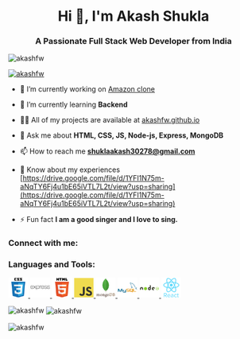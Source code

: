 <h1 align="center">Hi 👋, I'm Akash Shukla</h1>
<h3 align="center">A Passionate Full Stack Web Developer from India</h3>

<p align="left"> <img src="https://komarev.com/ghpvc/?username=akashfw&label=Profile%20views&color=0e75b6&style=flat" alt="akashfw" /> </p>

<p align="left"> <a href="https://github.com/ryo-ma/github-profile-trophy"><img src="https://github-profile-trophy.vercel.app/?username=akashfw" alt="akashfw" /></a> </p>

- 🔭 I’m currently working on [Amazon clone](https://github.com/Akashfw/spotty-middle-5296)

- 🌱 I’m currently learning **Backend**

- 👨‍💻 All of my projects are available at [akashfw.github.io](akashfw.github.io)

- 💬 Ask me about **HTML, CSS, JS, Node-js, Express, MongoDB**

- 📫 How to reach me **shuklaakash30278@gmail.com**

- 📄 Know about my experiences [https://drive.google.com/file/d/1YFI1N75m-aNqTY6Fj4u1bE65iVTL7L2t/view?usp=sharing](https://drive.google.com/file/d/1YFI1N75m-aNqTY6Fj4u1bE65iVTL7L2t/view?usp=sharing)

- ⚡ Fun fact **I am a good singer and I love to sing.**

<h3 align="left">Connect with me:</h3>
<p align="left">
</p>

<h3 align="left">Languages and Tools:</h3>
<p align="left"> <a href="https://www.w3schools.com/css/" target="_blank" rel="noreferrer"> <img src="https://raw.githubusercontent.com/devicons/devicon/master/icons/css3/css3-original-wordmark.svg" alt="css3" width="40" height="40"/> </a> <a href="https://expressjs.com" target="_blank" rel="noreferrer"> <img src="https://raw.githubusercontent.com/devicons/devicon/master/icons/express/express-original-wordmark.svg" alt="express" width="40" height="40"/> </a> <a href="https://www.w3.org/html/" target="_blank" rel="noreferrer"> <img src="https://raw.githubusercontent.com/devicons/devicon/master/icons/html5/html5-original-wordmark.svg" alt="html5" width="40" height="40"/> </a> <a href="https://developer.mozilla.org/en-US/docs/Web/JavaScript" target="_blank" rel="noreferrer"> <img src="https://raw.githubusercontent.com/devicons/devicon/master/icons/javascript/javascript-original.svg" alt="javascript" width="40" height="40"/> </a> <a href="https://www.mongodb.com/" target="_blank" rel="noreferrer"> <img src="https://raw.githubusercontent.com/devicons/devicon/master/icons/mongodb/mongodb-original-wordmark.svg" alt="mongodb" width="40" height="40"/> </a> <a href="https://www.mysql.com/" target="_blank" rel="noreferrer"> <img src="https://raw.githubusercontent.com/devicons/devicon/master/icons/mysql/mysql-original-wordmark.svg" alt="mysql" width="40" height="40"/> </a> <a href="https://nodejs.org" target="_blank" rel="noreferrer"> <img src="https://raw.githubusercontent.com/devicons/devicon/master/icons/nodejs/nodejs-original-wordmark.svg" alt="nodejs" width="40" height="40"/> </a> <a href="https://reactjs.org/" target="_blank" rel="noreferrer"> <img src="https://raw.githubusercontent.com/devicons/devicon/master/icons/react/react-original-wordmark.svg" alt="react" width="40" height="40"/> </a> </p>

<p><img align="left" src="https://github-readme-stats.vercel.app/api/top-langs?username=akashfw&show_icons=true&locale=en&layout=compact" alt="akashfw" /></p>

<p>&nbsp;<img align="center" src="https://github-readme-stats.vercel.app/api?username=akashfw&show_icons=true&locale=en" alt="akashfw" /></p>

<p><img align="center" src="https://github-readme-streak-stats.herokuapp.com/?user=akashfw&" alt="akashfw" /></p>
